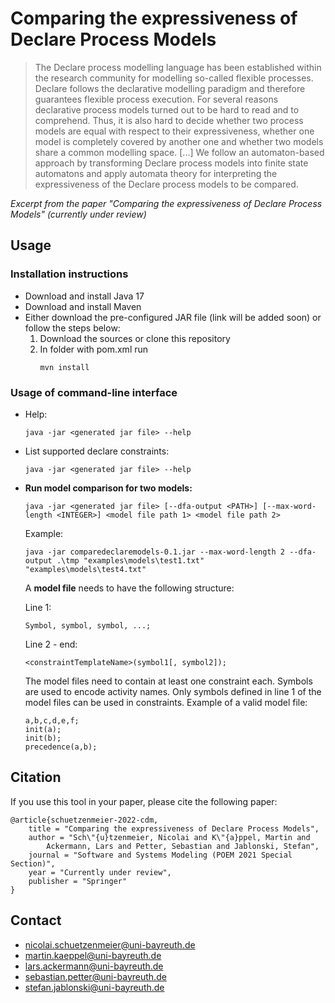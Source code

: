 # Comparing the expressiveness of Declare Process Models

> The Declare process modelling language has been established within the research community for modelling so-called flexible processes. Declare follows the declarative modelling paradigm and therefore guarantees flexible process execution. For several reasons declarative process models turned out to be hard to read and to comprehend. Thus, it is also hard to decide whether two process models are equal with respect to their expressiveness, whether one model is completely covered by another one and whether two models share a common modelling space. [...] We follow an automaton-based approach by transforming Declare process models into finite state automatons and apply automata theory for interpreting the expressiveness of the Declare process models to be compared. 

*Excerpt from the paper "Comparing the expressiveness of Declare Process Models" (currently under review)*

## Usage

### Installation instructions

- Download and install Java 17
- Download and install Maven
- Either download the pre-configured JAR file (link will be added soon) or follow the steps below:
    1. Download the sources or clone this repository
    2. In folder with pom.xml run
        ```
        mvn install
        ```

### Usage of command-line interface
- Help:
    ```
    java -jar <generated jar file> --help
    ```
- List supported declare constraints:
    ```
    java -jar <generated jar file> --help
    ```
- **Run model comparison for two models:** 
    ```
    java -jar <generated jar file> [--dfa-output <PATH>] [--max-word-length <INTEGER>] <model file path 1> <model file path 2>
    ```
    Example:
    ```
    java -jar comparedeclaremodels-0.1.jar --max-word-length 2 --dfa-output .\tmp "examples\models\test1.txt" "examples\models\test4.txt"
    ```
    A **model file** needs to have the following structure:

    Line 1:
    ```
    Symbol, symbol, symbol, ...;
    ```
    Line 2 - end:
    ```
    <constraintTemplateName>(symbol1[, symbol2]);
    ```
    The model files need to contain at least one constraint each. Symbols are used to encode activity names. Only symbols defined in line 1 of the model files can be used in constraints. Example of a valid model file:
    ```
    a,b,c,d,e,f;
    init(a);
    init(b);
    precedence(a,b);
    ```

## Citation
If you use this tool in your paper, please cite the following paper:
```
@article{schuetzenmeier-2022-cdm,
    title = "Comparing the expressiveness of Declare Process Models",
    author = "Sch\"{u}tzenmeier, Nicolai and K\"{a}ppel, Martin and 
        Ackermann, Lars and Petter, Sebastian and Jablonski, Stefan",
    journal = "Software and Systems Modeling (POEM 2021 Special Section)",
    year = "Currently under review",
    publisher = "Springer"
}
```

## Contact
- [nicolai.schuetzenmeier@uni-bayreuth.de](mailto:Nicolai.Schuetzenmeier@uni-bayreuth.de)
- [martin.kaeppel@uni-bayreuth.de](mailto:martin.kaeppel@uni-bayreuth.de)
- [lars.ackermann@uni-bayreuth.de](mailto:Lars.Ackermann@uni-bayreuth.de)
- [sebastian.petter@uni-bayreuth.de](mailto:sebastian.petter@uni-bayreuth.de)
- [stefan.jablonski@uni-bayreuth.de](mailto:stefan.jablonski@uni-bayreuth.de)